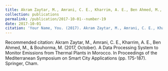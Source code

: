 ```yaml
---
title: Akram Zaytar, M., Amrani, C. E., Kharrim, A. E., Ben Ahmed, M., & Bouhorma, M. (2017, October). A Data Processing System to Monitor Emissions from Thermal Plants in Morocco. In Proceedings of the Mediterranean Symposium on Smart City Applications (pp. 175-187). Springer, Cham.
collection: publications
permalink: /publication/2017-10-01--number-19
date: 2017-10-01
citation: 'Your Name, You. (2017). Akram Zaytar, M., Amrani, C. E., Kharrim, A. E., Ben Ahmed, M., & Bouhorma, M. (2017, October). A Data Processing System to Monitor Emissions from Thermal Plants in Morocco. In Proceedings of the Mediterranean Symposium on Smart City Applications (pp. 175-187). Springer, Cham. <i>Journal X</i>. 1(1).'
---
```


Recommended citation: Akram Zaytar, M., Amrani, C. E., Kharrim, A. E., Ben Ahmed, M., & Bouhorma, M. (2017, October). A Data Processing System to Monitor Emissions from Thermal Plants in Morocco. In Proceedings of the Mediterranean Symposium on Smart City Applications (pp. 175-187). Springer, Cham.
